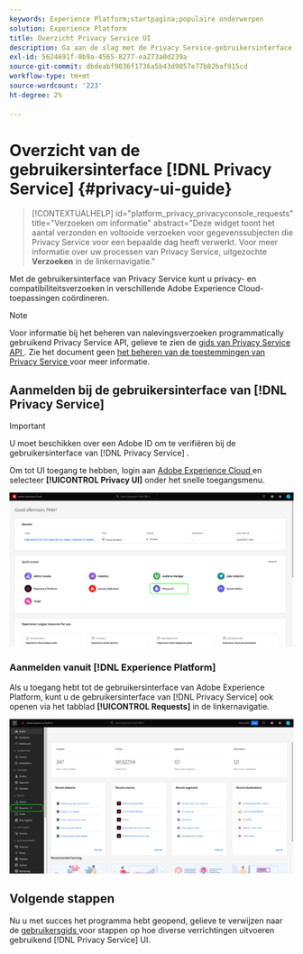 ```yaml
---
keywords: Experience Platform;startpagina;populaire onderwerpen
solution: Experience Platform
title: Overzicht Privacy Service UI
description: Ga aan de slag met de Privacy Service-gebruikersinterface om privacyverzoeken in verschillende Experience Cloud-toepassingen te coördineren en te controleren.
exl-id: 5624691f-0b9a-4565-8277-ea273a0d239a
source-git-commit: dbdeabf9036f1736a5b43d9057e77b82baf915cd
workflow-type: tm+mt
source-wordcount: '223'
ht-degree: 2%

---
```


# Overzicht van de gebruikersinterface [!DNL Privacy Service] {#privacy-ui-guide}

>[!CONTEXTUALHELP]
>id="platform_privacy_privacyconsole_requests"
>title="Verzoeken om informatie"
>abstract="Deze widget toont het aantal verzonden en voltooide verzoeken voor gegevenssubjecten die Privacy Service voor een bepaalde dag heeft verwerkt. Voor meer informatie over uw processen van Privacy Service, uitgezochte **Verzoeken** in de linkernavigatie."

Met de gebruikersinterface van Privacy Service kunt u privacy- en compatibiliteitsverzoeken in verschillende Adobe Experience Cloud-toepassingen coördineren.

>[!NOTE]
>
>Voor informatie bij het beheren van nalevingsverzoeken programmatically gebruikend Privacy Service API, gelieve te zien de [ gids van Privacy Service API ](../api/overview.md). Zie het document geen [ het beheren van de toestemmingen van Privacy Service ](../permissions.md) voor meer informatie.

## Aanmelden bij de gebruikersinterface van [!DNL Privacy Service]

>[!IMPORTANT]
>
>U moet beschikken over een Adobe ID om te verifiëren bij de gebruikersinterface van [!DNL Privacy Service] .

Om tot UI toegang te hebben, login aan [ Adobe Experience Cloud ](https://experience.adobe.com/) en selecteer **[!UICONTROL Privacy UI]** onder het snelle toegangsmenu.

![ het dashboard van Experience Cloud met benadrukte UI van de Privacy.](../images/ui-overview/quick-access.png)


### Aanmelden vanuit [!DNL Experience Platform]

Als u toegang hebt tot de gebruikersinterface van Adobe Experience Platform, kunt u de gebruikersinterface van [!DNL Privacy Service] ook openen via het tabblad **[!UICONTROL Requests]** in de linkernavigatie.

![ UI van Adobe Experience Platform met Verzoeken die in de linkernavigatiebar worden benadrukt.](../images/ui-overview/platform.png)

## Volgende stappen

Nu u met succes het programma hebt geopend, gelieve te verwijzen naar de [ gebruikersgids ](user-guide.md) voor stappen op hoe diverse verrichtingen uitvoeren gebruikend [!DNL Privacy Service] UI.
